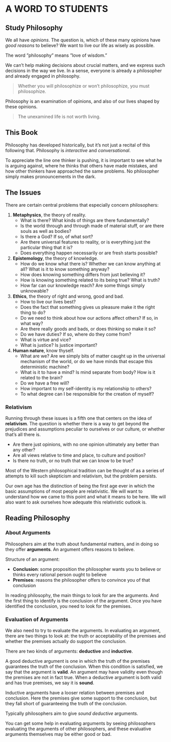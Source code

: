# A WORD TO STUDENTS

## Study Philosophy

We all have *opinions*. The question is, which of these many opinions have *good reasons* to believe? We want to live our life as wisely as possible.

The word ”philosophy” means ”love of wisdom.”

We can’t help making decisions about crucial matters, and we express such decisions in the way we live. In a sense, everyone is already a philosopher and already engaged in philosophy.
> Whether you will philosophize or won’t philosophize, you must philosophize.

Philosophy is an examination of opinions, and also of our lives shaped by these opinions.
> The unexamined life is not worth living.

## This Book

Philosophy has developed historically, but it’s not just a recital of this following that. Philosophy is *interactive* and *conversational*.

To appreciate the line one thinker is pushing, it is important to see what he is arguing against, where he thinks that others have made mistakes, and how other thinkers have approached the same problems. No philosopher simply makes pronouncements in the dark.

## The Issues

There are certain central problems that especially concern philosophers:

1. **Metaphysics**, the theory of reality.
    - What is there? What kinds of things are there fundamentally?
    - Is the world through and through made of material stuff, or are there souls as well as bodies?
    - Is there a God? If so, of what sort?
    - Are there universal features to reality, or is everything just the particular thing that it is?
    - Does everything happen necessarily or are fresh starts possible?
2. **Epistemology**, the theory of knowledge.
    - How do we know what there is? Whether we can know anything at all? What is it to know something anyway?
    - How does knowing something differs from just believing it?
    - How is knowing something related to its being true? What is truth?
    - How far can our knowledge reach? Are some things simply unknowable?
3. **Ethics**, the theory of right and wrong, good and bad.
    - How to live our lives best?
    - Does the fact that something gives us pleasure make it the right thing to do?
    - Do we need to think about how our actions affect others? If so, in what way?
    - Are there really goods and bads, or does thinking so make it so?
    - Do we have duties? If so, where do they come from?
    - What is virtue and vice?
    - What is justice? Is justice important?
4. **Human nature**, know thyself.
    - What are we? Are we simply bits of matter caught up in the universal mechanism of the world, or do we have minds that escape this deterministic machine?
    - What is it to have a mind? Is mind separate from body? How is it related to the brain?
    - Do we have a free will?
    - How important to my self-identity is my relationship to others?
    - To what degree can I be responsible for the creation of myself?

### Relativism

Running through these issues is a fifth one that centers on the idea of **relativism**. The question is whether there is a way to get beyond the prejudices and assumptions peculiar to ourselves or our culture, or whether that’s all there is.

- Are there just opinions, with no one opinion ultimately any better than any other?
- Are all views relative to time and place, to culture and position?
- Is there no truth, or no truth that we can know to be true?

Most of the Western philosophical tradition can be thought of as a series of attempts to kill such skepticism and relativism, but the problem persists.

Our own age has the distinction of being the first age ever in which the basic assumptions of most people are relativistic. We will want to understand how we came to this point and what it means to be here. We will also want to ask ourselves how adequate this relativistic outlook is.

## Reading Philosophy

### About Arguments

Philosophers aim at the truth about fundamental matters, and in doing so they offer **arguments**. An argument offers reasons to believe.

Structure of an argument:

- **Conclusion**: some proposition the philosopher wants you to believe or thinks every rational person ought to believe
- **Premises**: reasons the philosopher offers to convince you of that conclusion

In reading philosophy, the main things to look for are the arguments. And the first thing to identify is the conclusion of the argument. Once you have identified the conclusion, you need to look for the premises.

### Evaluation of Arguments

We also need to try to evaluate the arguments. In evaluating an argument, there are two things to look at: the truth or acceptability of the premises and whether the premises actually do support the conclusion.

There are two kinds of arguments: **deductive** and **inductive**.

A good deductive argument is one in which the truth of the premises guarantees the truth of the conclusion. When this condition is satisfied, we say that the argument is **valid**. An argument may have validity even though the premises are not in fact true. When a deductive argument is both valid and has true premises, we say it is **sound**.

Inductive arguments have a looser relation between premises and conclusion. Here the premises give some support to the conclusion, but they fall short of guaranteeing the truth of the conclusion.

Typically philosophers aim to give *sound deductive* arguments.

You can get some help in evaluating arguments by seeing philosophers evaluating the arguments of other philosophers, and these evaluative arguments themselves may be either good or bad.
